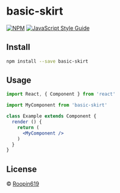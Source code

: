 # basic-skirt

> 

[![NPM](https://img.shields.io/npm/v/basic-skirt.svg)](https://www.npmjs.com/package/basic-skirt) [![JavaScript Style Guide](https://img.shields.io/badge/code_style-standard-brightgreen.svg)](https://standardjs.com)

## Install

```bash
npm install --save basic-skirt
```

## Usage

```jsx
import React, { Component } from 'react'

import MyComponent from 'basic-skirt'

class Example extends Component {
  render () {
    return (
      <MyComponent />
    )
  }
}
```

## License

 © [Roopin619](https://github.com/Roopin619)
